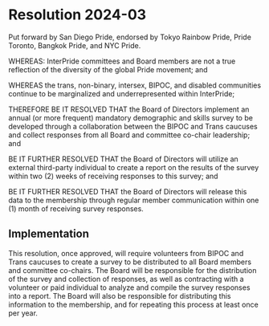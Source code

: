 # Resolution 2024-03

Put forward by San Diego Pride, endorsed by Tokyo Rainbow Pride, Pride Toronto, Bangkok Pride, and NYC Pride.

WHEREAS: InterPride committees and Board members are not a true reflection of the diversity of the global Pride movement; and

WHEREAS the trans, non-binary, intersex, BIPOC, and disabled communities continue to be marginalized and underrepresented within InterPride;

THEREFORE BE IT RESOLVED THAT the Board of Directors implement an annual (or more frequent) mandatory demographic and skills survey to be developed through a collaboration between the BIPOC and Trans caucuses and collect responses from all Board and committee co-chair leadership; and

BE IT FURTHER RESOLVED THAT the Board of Directors will utilize an external third-party individual to create a report on the results of the survey within two (2) weeks of receiving responses to this survey; and

BE IT FURTHER RESOLVED THAT the Board of Directors will release this data to the membership through regular member communication within one (1) month of receiving survey responses.

## Implementation 

This resolution, once approved, will require volunteers from BIPOC and Trans caucuses to create a survey to be distributed to all Board members and committee co-chairs. The Board will be responsible for the distribution of the survey and collection of responses, as well as contracting with a volunteer or paid individual to analyze and compile the survey responses into a report. The Board will also be responsible for distributing this information to the membership, and for repeating this process at least once per year.
